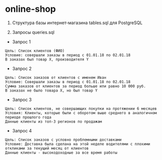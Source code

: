 # online-shop
1) Структура базы интернет-магазина tables.sql для PostgreSQL
 
2) Запросы queries.sql

- Запрос 1
```
Цель: Список клиентов (ФИО)
Условие: совершали заказы в период с 01.01.18 по 02.01.18
В заказах был товар X, производителя Y
``` 
- Запрос 2
```
Цель: Список заказов от клиентов с именем Иван
Условие: Совершали заказы в период с 01.01.18 по 02.01.18
Сумма заказов от клиентов за период больше или равно 10 000 руб.
В заказах не было товара X, но был товар Y
``` 
- Запрос 3
```
Цель: Список клиентов, не совершающих покупки на протяжении 6 месяцев
Условия: Клиенты, которые были с оборотом выше среднего в аналогичном периоде прошлого года
Данные клиенты из топ-3 регионов по продажам
```
- Запрос 4
```
Цель: Список заказов с условно проблемными доставками
Условие: Доставка была сделана на этой неделе водителями с плохими откликами за текущий месяц от клиентов
Данные клиенты - высокодоходные за все время работы
```
